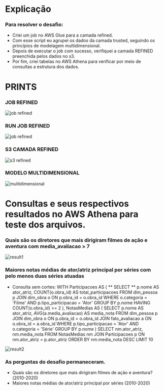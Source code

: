 # Explicação

### Para resolver o desafio:
- Criei um job no AWS Glue para a camada refined.
- Com esse script eu agrupei os dados da camada trusted, seguindo os princípios de modelagem multidimensional.
- Depois de executar  o job com sucesso, verifiquei a camada REFINED preenchida pelos dados no s3.
- Por fim, criei tabelas no AWS Athena para verificar por meio de consultas a estrutura dos dados. 


# PRINTS

### JOB REFINED

![job refined](https://github.com/WendeldsCoelho/Programa-De-Bolsas-Compass-Uol/blob/main/Sprint_9/Evid%C3%AAncias/Desafio/job_refined.jpeg)

### RUN JOB REFINED

![job refined](https://github.com/WendeldsCoelho/Programa-De-Bolsas-Compass-Uol/blob/main/Sprint_9/Evid%C3%AAncias/Desafio/run_job_refined.jpeg)

### S3 CAMADA REFINED

![s3 refined](https://github.com/WendeldsCoelho/Programa-De-Bolsas-Compass-Uol/blob/main/Sprint_9/Evid%C3%AAncias/Desafio/camada_refined_s3.jpeg)

### MODELO MULTIDIMENSIONAL 

![multidimensional](https://github.com/WendeldsCoelho/Programa-De-Bolsas-Compass-Uol/blob/main/Sprint_9/Evid%C3%AAncias/Desafio/sprint9_modelo_multidimensional.jpeg)


# Consultas e seus respectivos resultados no AWS Athena para teste dos arquivos.

### Quais são os diretores que mais dirigiram filmes de ação e aventura com media_avaliacao > 7

![result1](https://github.com/WendeldsCoelho/Programa-De-Bolsas-Compass-Uol/blob/main/Sprint_9/Evid%C3%AAncias/Desafio/teste_athena_pergunta1.jpeg)

###  Maiores notas médias de ator/atriz principal por séries com pelo menos duas séries atuadas

- Consulta sem cortes:
  WITH Participacoes AS (  \**
    SELECT \**
        p.nome AS ator_atriz,
        COUNT(o.obra_id) AS total_participacoes
    FROM dim_pessoa p
    JOIN dim_obra o ON p.obra_id = o.obra_id
    WHERE o.categoria = 'Filme' AND p.tipo_participacao = 'Ator'
    GROUP BY p.nome
    HAVING COUNT(o.obra_id) >= 2
),
NotasMedias AS (
    SELECT
        p.nome AS ator_atriz,
        AVG(a.media_avaliacao) AS media_nota
    FROM dim_pessoa p
    JOIN dim_obra o ON p.obra_id = o.obra_id
    JOIN fato_avaliacao a ON o.obra_id = a.obra_id
    WHERE p.tipo_participacao = 'Ator' AND o.categoria = 'Série'
    GROUP BY p.nome
)
SELECT
    nm.ator_atriz,
    nm.media_nota
FROM NotasMedias nm
JOIN Participacoes p ON nm.ator_atriz = p.ator_atriz
ORDER BY nm.media_nota DESC
LIMIT 10

![result2](https://github.com/WendeldsCoelho/Programa-De-Bolsas-Compass-Uol/blob/main/Sprint_9/Evid%C3%AAncias/Desafio/teste_athena_pergunta2.jpeg)

### As perguntas do desafio permaneceram.

- Quais são os diretores que mais dirigiram filmes de ação e aventura?(2010-2020)
- Maiores notas médias de ator/atriz principal por séries (2010-2020)

